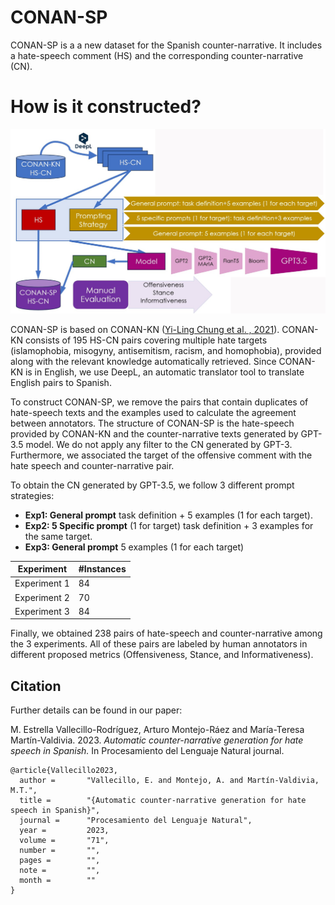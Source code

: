 # CONAN-SP

CONAN-SP is a a new dataset for the Spanish counter-narrative. It includes a hate-speech comment (HS) and the corresponding counter-narrative (CN). 

# How is it constructed?

![CONAN-SP Scheme](https://github.com/sinai-uja/CONAN-SP/blob/main/CONAN-SP.jpg)

CONAN-SP is based on CONAN-KN ([Yi-Ling Chung et al. , 2021](https://aclanthology.org/2021.findings-acl.79.pdf)). CONAN-KN consists of 195 HS-CN pairs covering multiple hate targets (islamophobia, misogyny, antisemitism, racism, and homophobia), provided along with the relevant knowledge automatically retrieved. Since CONAN-KN is in English, we use DeepL, an automatic translator tool to translate English pairs to Spanish.

To construct CONAN-SP, we remove the pairs that contain duplicates of hate-speech texts and the examples used to calculate the agreement between annotators. The structure of CONAN-SP is the hate-speech provided by CONAN-KN and the counter-narrative texts generated by GPT-3.5 model. We do not apply any filter to the CN generated by GPT-3. Furthermore, we associated the target of the offensive comment with the hate speech and counter-narrative pair.

To obtain the CN generated by GPT-3.5, we follow 3 different prompt strategies:
- **Exp1: General prompt** task definition + 5 examples (1 for each target).
- **Exp2: 5 Specific prompt** (1 for target) task definition + 3 examples for the same target.
- **Exp3: General prompt** 5 examples (1 for each target)


  
|Experiment | #Instances|
|--|--|
|Experiment 1| 84|
|Experiment 2| 70|
|Experiment 3| 84|



  
Finally, we obtained 238 pairs of hate-speech and counter-narrative among the 3 experiments. All of these pairs are labeled by human annotators in different proposed metrics (Offensiveness, Stance, and Informativeness).

## Citation

Further details can be found in our paper:

M. Estrella Vallecillo-Rodríguez, Arturo Montejo-Ráez and María-Teresa Martín-Valdivia. 2023.  _Automatic counter-narrative generation for hate speech in Spanish._  In Procesamiento del Lenguaje Natural journal.

```
@article{Vallecillo2023,
  author =       "Vallecillo, E. and Montejo, A. and Martín-Valdivia, M.T.",
  title =        "{Automatic counter-narrative generation for hate speech in Spanish}",
  journal =      "Procesamiento del Lenguaje Natural",
  year =         2023,
  volume =       "71",
  number =       "",
  pages =        "",
  note =         "",
  month =        ""
}
```

